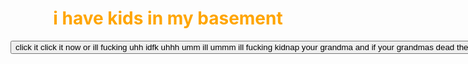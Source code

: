 <center>
<h1 style="color:orange;">i have kids in my basement</h1>
<a href="https://sodaduhking2.github.io"> <input type="button" name="fuk u" value="click it click it now or ill fucking uhh idfk uhhh umm ill ummm ill fucking kidnap your grandma and if your grandmas dead then LOL LMFAOOO CRY I FUCKED YOUR DOG AND YOUR GRANDMAS DEAD XDDDDD"'</input></a>
</center>
